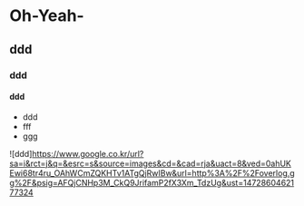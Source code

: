 # Oh-Yeah-
## ddd
### ddd
#### ddd


* ddd
* fff
* ggg


![ddd]https://www.google.co.kr/url?sa=i&rct=j&q=&esrc=s&source=images&cd=&cad=rja&uact=8&ved=0ahUKEwi68tr4ru_OAhWCmZQKHTv1ATgQjRwIBw&url=http%3A%2F%2Foverlog.gg%2F&psig=AFQjCNHp3M_CkQ9JrifamP2fX3Xm_TdzUg&ust=1472860462177324


